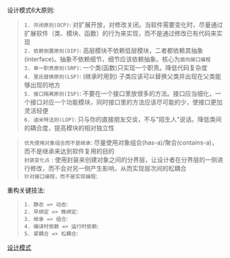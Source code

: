 
设计模式6大原则:
> `1. 开闭原则(OCP)`: 对扩展开放，对修改关闭。当软件需要变化时，尽量通过扩展软件（类、模块、函数）的行为来实现，而不是通过修改已有代码来实现 <br/>
> `2. 依赖倒置原则(DIP)`: 高层模块不依赖低层模块，二者都依赖其抽象(interface)。抽象不依赖细节，细节应该依赖抽象。核心为`面向接口编程` <br/>
> `3. 单一职责原则(SRP)`: 一个类(函数)只实现一个职责。降低代码复杂度 <br/>
> `4. 里氏替换原则(LSP)`: (继承时用到) 子类应该可以替换父类并出现在父类能够出现的地方 <br/>
> `5. 接口隔离原则(ISP)`: 不要在一个接口里放很多的方法。接口应当细化，一个接口对应一个功能模块，同时接口里的方法应该尽可能的少，使接口更加灵活轻便 <br/>
> `6. 迪米特法则(LOP)`: 只与你的直接朋友交谈，不与"陌生人"说话。降低类间的耦合度，提高模块的相对独立性 <br/>

> `优先使用对象组合而不是继承`: 尽量使用对象组合(has-a)/聚合(contains-a)，而不是继承来达到软件复用的目的 <br/>
> `封装变化点` : 使用封装来创建对象之间的分界层，让设计者在分界层的一侧进行修改，而不会对另一侧产生影响，从而实现层次间的松耦合 <br/>
> `针对接口编程，而不是实现编程`: <br/>


重构关键技法:
> `1. 静态 => 动态`: <br/>
> `2. 早绑定 => 晚绑定`: <br/>
> `3. 继承 => 组合`: <br/>
> `4. 编译时依赖 => 运行时依赖`: <br/>
> `5. 紧耦合 => 松耦合`: <br/>

[设计模式](https://refactoringguru.cn/design-patterns/catalog)
